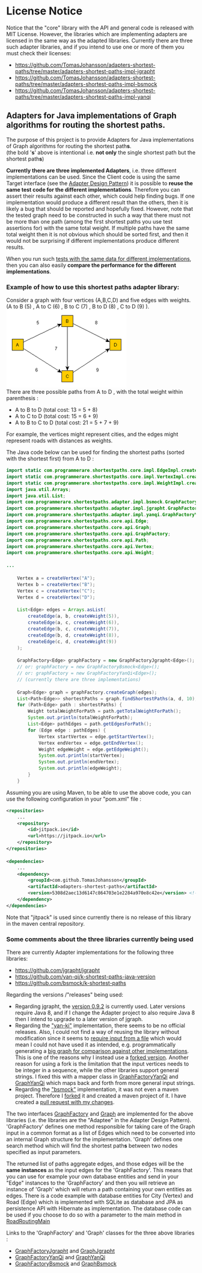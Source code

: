 # License Notice
Notice that the "core" library with the API and general code is released with MIT License.
However, the libraries which are implementing adapters are licensed in the same way as the adapted libraries.
Currently there are three such adapter libraries, and if you intend to use one or more of them you must check their licenses:
* https://github.com/TomasJohansson/adapters-shortest-paths/tree/master/adapters-shortest-paths-impl-jgrapht
* https://github.com/TomasJohansson/adapters-shortest-paths/tree/master/adapters-shortest-paths-impl-bsmock
* https://github.com/TomasJohansson/adapters-shortest-paths/tree/master/adapters-shortest-paths-impl-yanqi


## Adapters for Java implementations of Graph algorithms for routing the shortest paths.

The purpose of this project is to provide Adapters for Java implementations of Graph algorithms for routing the shortest path**s**.<br>(the bold '**s**' above is intentional i.e. **not only** the single shortest path but the shortest path**s**)

**Currently there are three implemented Adapters**, i.e. three different implementations can be used.
Since the Client code is using the same Target interface (see the [Adapter Design Pattern](https://en.wikipedia.org/wiki/Adapter_pattern)) it is possible to **reuse the same test code for the different implementations**.
Therefore you can assert their results against each other, which could help finding bugs. If one implementation would produce a different result than the others, then it is likely a bug that should be reported and hopefully fixed. However, note that the tested graph need to be constructed in such a way that there must not be more than one path (among the first shortest paths you use test assertions for) with the same total weight. If multiple paths have the same total weight then it is not obvious which should be sorted first, and then it would not be surprising if different implementations produce different results.

When you run such [tests with the same data for different implementations](https://github.com/TomasJohansson/adapters-shortest-paths/blob/master/adapters-shortest-paths-test/src/test/java/com/programmerare/shortestpaths/graph/tests/BigGraphTest.java), then you can also easily **compare the performance for the different implementations**.       

### Example of how to use this shortest paths adapter library:

Consider a graph with four vertices (A,B,C,D) and five edges with weights.<br>(A to B (5) , A to C (6) , B to C (7)  , B to D (8) , C to D (9) ).<br>![alt text](images/shortest_paths_getting_started_example.gif "Logo Title Text 1")<br>
There are three possible paths from A to D , with the total weight within parenthesis : 
* A to B to D (total cost: 13 = 5 + 8)
* A to C to D (total cost: 15 = 6 + 9)
* A to B to C to D (total cost: 21 = 5 + 7 + 9)

For example, the vertices might represent cities, and the edges might represent roads with distances as weights.

The Java code below can be used for finding the shortest paths (sorted with the shortest first) from A to D :

```java
import static com.programmerare.shortestpaths.core.impl.EdgeImpl.createEdge;
import static com.programmerare.shortestpaths.core.impl.VertexImpl.createVertex;
import static com.programmerare.shortestpaths.core.impl.WeightImpl.createWeight;
import java.util.Arrays;
import java.util.List;
import com.programmerare.shortestpaths.adapter.impl.bsmock.GraphFactoryBsmock;
import com.programmerare.shortestpaths.adapter.impl.jgrapht.GraphFactoryJgrapht;
import com.programmerare.shortestpaths.adapter.impl.yanqi.GraphFactoryYanQi;
import com.programmerare.shortestpaths.core.api.Edge;
import com.programmerare.shortestpaths.core.api.Graph;
import com.programmerare.shortestpaths.core.api.GraphFactory;
import com.programmerare.shortestpaths.core.api.Path;
import com.programmerare.shortestpaths.core.api.Vertex;
import com.programmerare.shortestpaths.core.api.Weight;

...

	Vertex a = createVertex("A");
	Vertex b = createVertex("B");
	Vertex c = createVertex("C");
	Vertex d = createVertex("D");

	List<Edge> edges = Arrays.asList(
		createEdge(a, b, createWeight(5)),
		createEdge(a, c, createWeight(6)),
		createEdge(b, c, createWeight(7)),
		createEdge(b, d, createWeight(8)),
		createEdge(c, d, createWeight(9))
	);

	GraphFactory<Edge> graphFactory = new GraphFactoryJgrapht<Edge>();
	// or: graphFactory = new GraphFactoryBsmock<Edge>();
	// or: graphFactory = new GraphFactoryYanQi<Edge>();
	// (currently there are three implementations)

	Graph<Edge> graph = graphFactory.createGraph(edges);
	List<Path<Edge>> shortestPaths = graph.findShortestPaths(a, d, 10); // last parameter is max number to return but in this case there are only 3 possible paths
	for (Path<Edge> path : shortestPaths) {
		Weight totalWeightForPath = path.getTotalWeightForPath();
		System.out.println(totalWeightForPath);
		List<Edge> pathEdges = path.getEdgesForPath();
		for (Edge edge : pathEdges) {
			Vertex startVertex = edge.getStartVertex();
			Vertex endVertex = edge.getEndVertex();
			Weight edgeWeight = edge.getEdgeWeight();					
			System.out.println(startVertex);
			System.out.println(endVertex);
			System.out.println(edgeWeight);
		}			
	}
```
Assuming you are using Maven, to be able to use the above code, you can use the following configuration in your "pom.xml" file :
```xml
<repositories>
	...
	<repository>
		<id>jitpack.io</id>
		<url>https://jitpack.io</url>
	</repository>
</repositories>
	
<dependencies>
	...
	<dependency>
		<groupId>com.github.TomasJohansson</groupId>
		<artifactId>adapters-shortest-paths</artifactId>
		<version>5308d2aec13d6147c864703e1e2284a970e8c42e</version> <!--https://github.com/TomasJohansson/adapters-shortest-paths/commits/master  -->
	</dependency>      
</dependencies>
```
Note that "jitpack" is used since currently there is no release of this library in the maven central repository.


### Some comments about the three libraries currently being used

There are currently Adapter implementations for the following three libraries:
* <https://github.com/jgrapht/jgrapht>
* <https://github.com/yan-qi/k-shortest-paths-java-version>
* <https://github.com/bsmock/k-shortest-paths>

Regarding the versions /"releases" being used:

* Regarding jgrapht, the [version 0.9.2](https://mvnrepository.com/artifact/org.jgrapht/jgrapht-core/0.9.2) is currently used. Later versions require Java 8, and if I change the Adapter project to also require Java 8 then I intend to upgrade to a later version of jgraph.         
* Regarding the ["yan-ki"](https://github.com/yan-qi/k-shortest-paths-java-version) implementation, there seems to be no official releases. Also, I could not find a way of reusing the library without modification since it seems to [require input from a file](https://github.com/yan-qi/k-shortest-paths-java-version/issues/4) which would mean I could not have used it as intended, e.g. programmatically generating a [big graph for comparison against other implementations](https://github.com/TomasJohansson/adapters-shortest-paths/blob/master/adapters-shortest-paths-test/src/test/java/com/programmerare/shortestpaths/graph/tests/BigGraphTest.java). This is one of the reasons why I instead use a [forked version](https://github.com/TomasJohansson/k-shortest-paths-java-version/commits/programmatic-graph-creation-without-using-inputfile). Another reason for using a fork is the limitation that the input vertices needs to be integer in a sequence, while the other libraries support general strings. I fixed this with a mapper class in [GraphFactoryYanQi](https://github.com/TomasJohansson/adapters-shortest-paths/blob/master/adapters-shortest-paths-impl-yanqi/src/main/java/com/programmerare/shortestpaths/adapter/impl/yanqi/GraphFactoryYanQi.java) and [GraphYanQi](https://github.com/TomasJohansson/adapters-shortest-paths/blob/master/adapters-shortest-paths-impl-yanqi/src/main/java/com/programmerare/shortestpaths/adapter/impl/yanqi/GraphYanQi.java) which maps back and forth from more general input strings.          
* Regarding the ["bsmock"](https://github.com/bsmock/k-shortest-paths) implementation, it was not even a maven project. Therefore I [forked](https://github.com/TomasJohansson/k-shortest-paths/commits/adding-maven-structure-and-junit-test) it and created a maven project of it. I have created a [pull request with my changes](https://github.com/bsmock/k-shortest-paths/pull/2).

The two interfaces [GraphFactory](https://github.com/TomasJohansson/adapters-shortest-paths/blob/master/adapters-shortest-paths-core/src/main/java/com/programmerare/shortestpaths/core/api/GraphFactory.java) and [Graph](https://github.com/TomasJohansson/adapters-shortest-paths/blob/master/adapters-shortest-paths-core/src/main/java/com/programmerare/shortestpaths/core/api/Graph.java) are implemented for the above libraries (i.e. the libraries are the "Adaptee" in the Adapter Design Pattern).
'GraphFactory' defines one method responsible for taking care of the Graph input in a common format as a list of Edges which need to be converted into an internal Graph structure for the implementation.
'Graph' defines one search method which will find the shortest path**s** between two nodes specified as input parameters.

The returned list of paths aggregate edges, and those edges will be the **same instances** as the input edges for the 'GraphFactory'.
This means that you can use for example your own database entities and send in your "Edge" instances to the 'GraphFactory' and then you will retrieve an instance of 'Graph' which will return a path containing your own entities as edges.
There is a code example with database entities for City (Vertex) and Road (Edge) which is implemented with SQLite as database and JPA as persistence API with Hibernate as implementation.
The database code can be used if you choose to do so with a parameter to the main method in [RoadRoutingMain](https://github.com/TomasJohansson/adapters-shortest-paths/blob/master/adapters-shortest-paths-example-project-jpa-entities/src/main/java/roadrouting/RoadRoutingMain.java)
          
Links to the 'GraphFactory' and 'Graph' classes for the three above libraries :

* [GraphFactoryJgrapht](https://github.com/TomasJohansson/adapters-shortest-paths/blob/master/adapters-shortest-paths-impl-jgrapht/src/main/java/com/programmerare/shortestpaths/adapter/impl/jgrapht/GraphFactoryJgrapht.java) and [GraphJgrapht](https://github.com/TomasJohansson/adapters-shortest-paths/blob/master/adapters-shortest-paths-impl-jgrapht/src/main/java/com/programmerare/shortestpaths/adapter/impl/jgrapht/GraphJgrapht.java)
* [GraphFactoryYanQi](https://github.com/TomasJohansson/adapters-shortest-paths/blob/master/adapters-shortest-paths-impl-yanqi/src/main/java/com/programmerare/shortestpaths/adapter/impl/yanqi/GraphFactoryYanQi.java) and [GraphYanQi](https://github.com/TomasJohansson/adapters-shortest-paths/blob/master/adapters-shortest-paths-impl-yanqi/src/main/java/com/programmerare/shortestpaths/adapter/impl/yanqi/GraphYanQi.java) 
* [GraphFactoryBsmock](https://github.com/TomasJohansson/adapters-shortest-paths/blob/master/adapters-shortest-paths-impl-bsmock/src/main/java/com/programmerare/shortestpaths/adapter/impl/bsmock/GraphFactoryBsmock.java) and [GraphBsmock](https://github.com/TomasJohansson/adapters-shortest-paths/blob/master/adapters-shortest-paths-impl-bsmock/src/main/java/com/programmerare/shortestpaths/adapter/impl/bsmock/GraphBsmock.java)

